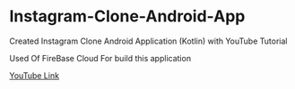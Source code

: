 # Instagram-Clone-Android-App
Created Instagram Clone Android Application (Kotlin) with YouTube Tutorial

Used Of FireBase Cloud For build this application

[YouTube Link](https://youtu.be/0LFbPZ3GA7g?si=HpEeBf_NeL3p3a4C)
